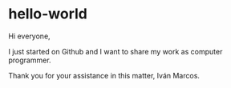 # hello-world

Hi everyone,

I just started on Github and I want to share my work as computer programmer.

Thank you for your assistance in this matter, Iván Marcos.
